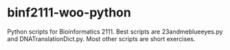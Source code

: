 # binf2111-woo-python
Python scripts for Bioinformatics 2111. Best scripts are 23andmeblueeyes.py and DNATranslationDict.py. Most other scripts are short exercises.

